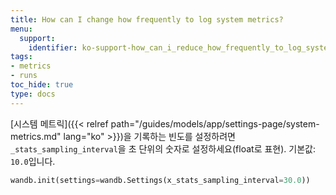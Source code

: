 ```yaml
---
title: How can I change how frequently to log system metrics?
menu:
  support:
    identifier: ko-support-how_can_i_reduce_how_frequently_to_log_system_metrics
tags:
- metrics
- runs
toc_hide: true
type: docs
---
```


[시스템 메트릭]({{< relref path="/guides/models/app/settings-page/system-metrics.md" lang="ko" >}})을 기록하는 빈도를 설정하려면 `_stats_sampling_interval`을 초 단위의 숫자로 설정하세요(float로 표현). 기본값: `10.0`입니다.

```python
wandb.init(settings=wandb.Settings(x_stats_sampling_interval=30.0))
```
